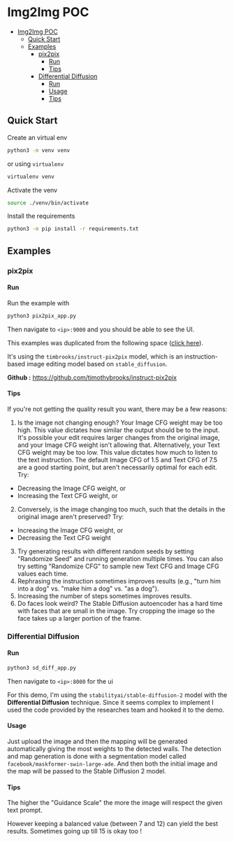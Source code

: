 # Img2Img POC

- [Img2Img POC](#img2img-poc)
  - [Quick Start](#quick-start)
  - [Examples](#examples)
    - [pix2pix](#pix2pix)
      - [Run](#run)
      - [Tips](#tips)
    - [Differential Diffusion](#differential-diffusion)
      - [Run](#run-1)
      - [Usage](#usage)
      - [Tips](#tips-1)

## Quick Start

Create an virtual env

```bash
python3 -m venv venv
```

or using `virtualenv`

```bash
virtualenv venv
```

Activate the venv

```bash
source ./venv/bin/activate
```

Install the requirements

```bash
python3 -m pip install -r requirements.txt
```

## Examples

### pix2pix

#### Run

Run the example with

```bash
python3 pix2pix_app.py
```

Then navigate to `<ip>:9000` and you should be able to see the UI.

This examples was duplicated from the following space ([click here](https://huggingface.co/spaces/timbrooks/instruct-pix2pix)).

It's using the `timbrooks/instruct-pix2pix` model, which is an instruction-based image editing model based on `stable_diffusion`.

**Github :** https://github.com/timothybrooks/instruct-pix2pix

#### Tips

If you're not getting the quality result you want, there may be a few reasons:

1. Is the image not changing enough? Your Image CFG weight may be too high. This value dictates how similar the output should be to the input. It's possible your edit requires larger changes from the original image, and your Image CFG weight isn't allowing that. Alternatively, your Text CFG weight may be too low. This value dictates how much to listen to the text instruction. The default Image CFG of 1.5 and Text CFG of 7.5 are a good starting point, but aren't necessarily optimal for each edit. Try:

- Decreasing the Image CFG weight, or
- Increasing the Text CFG weight, or

2. Conversely, is the image changing too much, such that the details in the original image aren't preserved? Try:

- Increasing the Image CFG weight, or
- Decreasing the Text CFG weight

3. Try generating results with different random seeds by setting "Randomize Seed" and running generation multiple times. You can also try setting "Randomize CFG" to sample new Text CFG and Image CFG values each time.
4. Rephrasing the instruction sometimes improves results (e.g., "turn him into a dog" vs. "make him a dog" vs. "as a dog").
5. Increasing the number of steps sometimes improves results.
6. Do faces look weird? The Stable Diffusion autoencoder has a hard time with faces that are small in the image. Try cropping the image so the face takes up a larger portion of the frame.

### Differential Diffusion

#### Run

```bash
python3 sd_diff_app.py
```

Then navigate to `<ip>:8000` for the ui

For this demo, I'm using the `stabilityai/stable-diffusion-2` model with the **Differential Diffusion** technique. Since it seems complex to implement I used the code provided by the researches team and hooked it to the demo.

#### Usage

Just upload the image and then the mapping will be generated automatically giving the most weights to the detected walls. The detection and map generation is done with a segmentation model called `facebook/maskformer-swin-large-ade`. And then both the initial image and the map will be passed to the Stable Diffusion 2 model.

#### Tips

The higher the "Guidance Scale" the more the image will respect the given text prompt.

However keeping a balanced value (between 7 and 12) can yield the best results. Sometimes going up till 15 is okay too !
